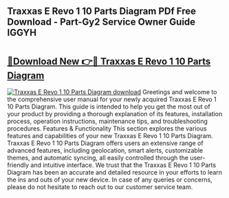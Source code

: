 ## Traxxas E Revo 1 10 Parts Diagram PDf Free Download - Part-Gy2 Service Owner Guide IGGYH

# <h2><a href="http://dflr34k.blite.top/?on=Traxxas+E+Revo+1+10+Parts+Diagram">🔗Download New 👉🔴 Traxxas E Revo 1 10 Parts Diagram</a></h2>

[![Traxxas E Revo 1 10 Parts Diagram download](https://i.imgur.com/lujVjoI.png)](http://dflr34k.blite.top/?on=Traxxas+E+Revo+1+10+Parts+Diagram)
Greetings and welcome to the comprehensive user manual for your newly acquired Traxxas E Revo 1 10 Parts Diagram. This guide is intended to help you get the most out of your product by providing a thorough explanation of its features, installation process, operation instructions, maintenance tips, and troubleshooting procedures. Features & Functionality This section explores the various features and capabilities of your new Traxxas E Revo 1 10 Parts Diagram. Traxxas E Revo 1 10 Parts Diagram offers users an extensive range of advanced features, including geolocation, smart alerts, customizable themes, and automatic syncing, all easily controlled through the user-friendly and intuitive interface. We trust that the Traxxas E Revo 1 10 Parts Diagram has been an accurate and detailed resource in your efforts to learn the ins and outs of your new device. In case of any queries or concerns, please do not hesitate to reach out to our customer service team.
